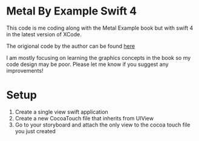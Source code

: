 # Metal By Example Swift 4

This code is me coding along with the Metal Example book but with swift 4 in the latest version of XCode.

The origional code by the author can be found [here](https://github.com/metal-by-example/sample-code)

I am mostly focusing on learning the graphics concepts in the book so my code design may be poor. Please let me know if you suggest any improvements!

# Setup
1. Create a single view swift application
2. Create a new CocoaTouch file that inherits from UIView
3. Go to your storyboard and attach the only view to the cocoa touch file you just created